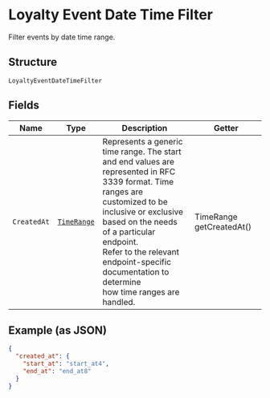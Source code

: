 
# Loyalty Event Date Time Filter

Filter events by date time range.

## Structure

`LoyaltyEventDateTimeFilter`

## Fields

| Name | Type | Description | Getter |
|  --- | --- | --- | --- |
| `CreatedAt` | [`TimeRange`](/doc/models/time-range.md) | Represents a generic time range. The start and end values are<br>represented in RFC 3339 format. Time ranges are customized to be<br>inclusive or exclusive based on the needs of a particular endpoint.<br>Refer to the relevant endpoint-specific documentation to determine<br>how time ranges are handled. | TimeRange getCreatedAt() |

## Example (as JSON)

```json
{
  "created_at": {
    "start_at": "start_at4",
    "end_at": "end_at8"
  }
}
```

